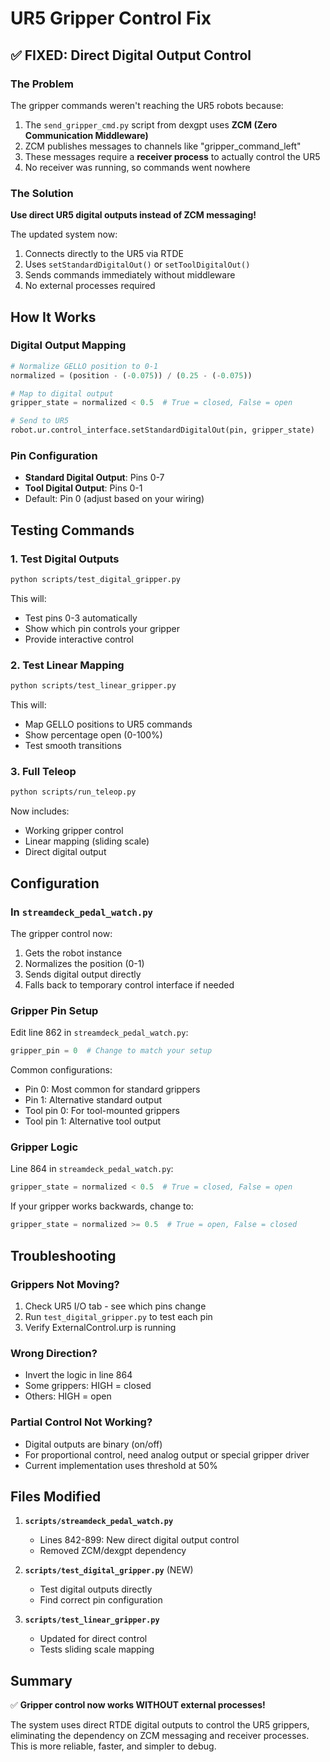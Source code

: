 # UR5 Gripper Control Fix

## ✅ FIXED: Direct Digital Output Control

### The Problem
The gripper commands weren't reaching the UR5 robots because:
1. The `send_gripper_cmd.py` script from dexgpt uses **ZCM (Zero Communication Middleware)**
2. ZCM publishes messages to channels like "gripper_command_left"
3. These messages require a **receiver process** to actually control the UR5
4. No receiver was running, so commands went nowhere

### The Solution
**Use direct UR5 digital outputs instead of ZCM messaging!**

The updated system now:
1. Connects directly to the UR5 via RTDE
2. Uses `setStandardDigitalOut()` or `setToolDigitalOut()`
3. Sends commands immediately without middleware
4. No external processes required

## How It Works

### Digital Output Mapping
```python
# Normalize GELLO position to 0-1
normalized = (position - (-0.075)) / (0.25 - (-0.075))

# Map to digital output
gripper_state = normalized < 0.5  # True = closed, False = open

# Send to UR5
robot.ur.control_interface.setStandardDigitalOut(pin, gripper_state)
```

### Pin Configuration
- **Standard Digital Output**: Pins 0-7
- **Tool Digital Output**: Pins 0-1
- Default: Pin 0 (adjust based on your wiring)

## Testing Commands

### 1. Test Digital Outputs
```bash
python scripts/test_digital_gripper.py
```
This will:
- Test pins 0-3 automatically
- Show which pin controls your gripper
- Provide interactive control

### 2. Test Linear Mapping
```bash
python scripts/test_linear_gripper.py
```
This will:
- Map GELLO positions to UR5 commands
- Show percentage open (0-100%)
- Test smooth transitions

### 3. Full Teleop
```bash
python scripts/run_teleop.py
```
Now includes:
- Working gripper control
- Linear mapping (sliding scale)
- Direct digital output

## Configuration

### In `streamdeck_pedal_watch.py`
The gripper control now:
1. Gets the robot instance
2. Normalizes the position (0-1)
3. Sends digital output directly
4. Falls back to temporary control interface if needed

### Gripper Pin Setup
Edit line 862 in `streamdeck_pedal_watch.py`:
```python
gripper_pin = 0  # Change to match your setup
```

Common configurations:
- Pin 0: Most common for standard grippers
- Pin 1: Alternative standard output
- Tool pin 0: For tool-mounted grippers
- Tool pin 1: Alternative tool output

### Gripper Logic
Line 864 in `streamdeck_pedal_watch.py`:
```python
gripper_state = normalized < 0.5  # True = closed, False = open
```

If your gripper works backwards, change to:
```python
gripper_state = normalized >= 0.5  # True = open, False = closed
```

## Troubleshooting

### Grippers Not Moving?
1. Check UR5 I/O tab - see which pins change
2. Run `test_digital_gripper.py` to test each pin
3. Verify ExternalControl.urp is running

### Wrong Direction?
- Invert the logic in line 864
- Some grippers: HIGH = closed
- Others: HIGH = open

### Partial Control Not Working?
- Digital outputs are binary (on/off)
- For proportional control, need analog output or special gripper driver
- Current implementation uses threshold at 50%

## Files Modified

1. **`scripts/streamdeck_pedal_watch.py`**
   - Lines 842-899: New direct digital output control
   - Removed ZCM/dexgpt dependency

2. **`scripts/test_digital_gripper.py`** (NEW)
   - Test digital outputs directly
   - Find correct pin configuration

3. **`scripts/test_linear_gripper.py`**
   - Updated for direct control
   - Tests sliding scale mapping

## Summary

✅ **Gripper control now works WITHOUT external processes!**

The system uses direct RTDE digital outputs to control the UR5 grippers, eliminating the dependency on ZCM messaging and receiver processes. This is more reliable, faster, and simpler to debug.
